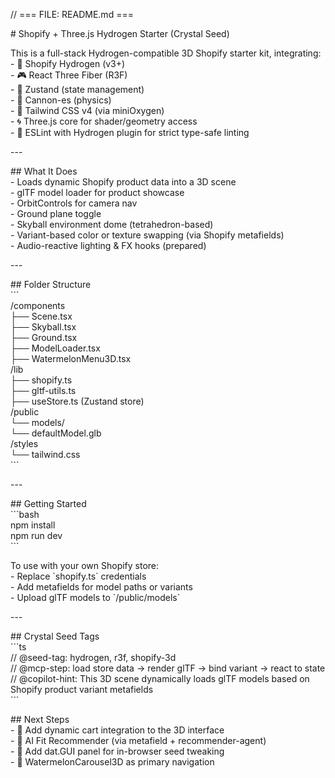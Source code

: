 // \=== FILE: README.md \===

\# Shopify \+ Three.js Hydrogen Starter (Crystal Seed)

This is a full-stack Hydrogen-compatible 3D Shopify starter kit, integrating:  
\- 🛒 Shopify Hydrogen (v3+)  
\- 🎮 React Three Fiber (R3F)  
\- 🧠 Zustand (state management)  
\- 🎯 Cannon-es (physics)  
\- 🎨 Tailwind CSS v4 (via miniOxygen)  
\- 🌀 Three.js core for shader/geometry access  
\- 🧼 ESLint with Hydrogen plugin for strict type-safe linting

\---

\#\# What It Does  
\- Loads dynamic Shopify product data into a 3D scene  
\- glTF model loader for product showcase  
\- OrbitControls for camera nav  
\- Ground plane toggle  
\- Skyball environment dome (tetrahedron-based)  
\- Variant-based color or texture swapping (via Shopify metafields)  
\- Audio-reactive lighting & FX hooks (prepared)

\---

\#\# Folder Structure  
\`\`\`  
/components  
  ├── Scene.tsx  
  ├── Skyball.tsx  
  ├── Ground.tsx  
  ├── ModelLoader.tsx  
  ├── WatermelonMenu3D.tsx  
/lib  
  ├── shopify.ts  
  ├── gltf-utils.ts  
  ├── useStore.ts (Zustand store)  
/public  
  └── models/  
    └── defaultModel.glb  
/styles  
  └── tailwind.css  
\`\`\` 

\---

\#\# Getting Started  
\`\`\`bash  
npm install  
npm run dev  
\`\`\`

To use with your own Shopify store:  
\- Replace \`shopify.ts\` credentials  
\- Add metafields for model paths or variants  
\- Upload glTF models to \`/public/models\`

\---

\#\# Crystal Seed Tags  
\`\`\`ts  
// @seed-tag: hydrogen, r3f, shopify-3d  
// @mcp-step: load store data \-\> render glTF \-\> bind variant \-\> react to state  
// @copilot-hint: This 3D scene dynamically loads glTF models based on Shopify product variant metafields  
\`\`\`

\#\# Next Steps  
\- 🔲 Add dynamic cart integration to the 3D interface  
\- 🔲 AI Fit Recommender (via metafield \+ recommender-agent)  
\- 🔲 Add dat.GUI panel for in-browser seed tweaking  
\- 🔲 WatermelonCarousel3D as primary navigation

